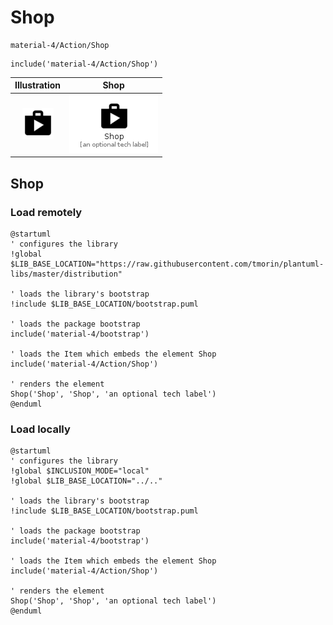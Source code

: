 # Shop


```text
material-4/Action/Shop
```

```text
include('material-4/Action/Shop')
```



| Illustration | Shop |
| :---: | :---: |
| ![illustration for Illustration](../../material-4/Action/Shop.png) | ![illustration for Shop](../../material-4/Action/Shop.Local.png) |




## Shop

### Load remotely
```plantuml
@startuml
' configures the library
!global $LIB_BASE_LOCATION="https://raw.githubusercontent.com/tmorin/plantuml-libs/master/distribution"

' loads the library's bootstrap
!include $LIB_BASE_LOCATION/bootstrap.puml

' loads the package bootstrap
include('material-4/bootstrap')

' loads the Item which embeds the element Shop
include('material-4/Action/Shop')

' renders the element
Shop('Shop', 'Shop', 'an optional tech label')
@enduml
```

### Load locally
```plantuml
@startuml
' configures the library
!global $INCLUSION_MODE="local"
!global $LIB_BASE_LOCATION="../.."

' loads the library's bootstrap
!include $LIB_BASE_LOCATION/bootstrap.puml

' loads the package bootstrap
include('material-4/bootstrap')

' loads the Item which embeds the element Shop
include('material-4/Action/Shop')

' renders the element
Shop('Shop', 'Shop', 'an optional tech label')
@enduml
```

